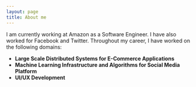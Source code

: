 ```yaml
---
layout: page
title: About me
---
```


I am currently working at Amazon as a Software Engineer. I have also worked for Facebook and Twitter. Throughout my career, I have worked on the following domains:

- **Large Scale Distributed Systems for E-Commerce Applications**
- **Machine Learning Infrastructure and Algorithms for Social Media Platform**
- **UI/UX Development**



